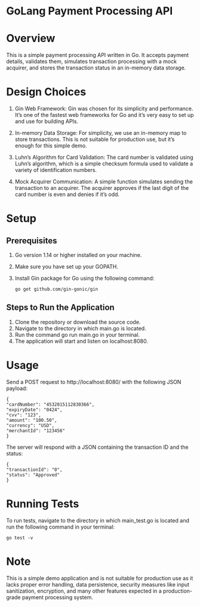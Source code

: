 <h1>GoLang Payment Processing API<h1>

# Overview

This is a simple payment processing API written in Go. It accepts payment details, validates them, simulates transaction processing with a mock acquirer, and stores the transaction status in an in-memory data storage.

# Design Choices

1. Gin Web Framework: Gin was chosen for its simplicity and performance. It’s one of the fastest web frameworks for Go and it’s very easy to set up and use for building APIs.

2. In-memory Data Storage: For simplicity, we use an in-memory map to store transactions. This is not suitable for production use, but it’s enough for this simple demo.

3. Luhn’s Algorithm for Card Validation: The card number is validated using Luhn’s algorithm, which is a simple checksum formula used to validate a variety of identification numbers.

4. Mock Acquirer Communication: A simple function simulates sending the transaction to an acquirer. The acquirer approves if the last digit of the card number is even and denies if it’s odd.

# Setup

## Prerequisites

1. Go version 1.14 or higher installed on your machine.

2. Make sure you have set up your GOPATH.

3. Install Gin package for Go using the following command:

   `go get github.com/gin-gonic/gin`

## Steps to Run the Application

1. Clone the repository or download the source code.
2. Navigate to the directory in which main.go is located.
3. Run the command go run main.go in your terminal.
4. The application will start and listen on localhost:8080.

# Usage

Send a POST request to http://localhost:8080/ with the following JSON payload:

```
{
"cardNumber": "4532015112830366",
"expiryDate": "0424",
"cvv": "123",
"amount": "100.50",
"currency": "USD",
"merchantId": "123456"
}
```

The server will respond with a JSON containing the transaction ID and the status:

```
{
"transactionId": "0",
"status": "Approved"
}
```

# Running Tests

To run tests, navigate to the directory in which main_test.go is located and run the following command in your terminal:

`go test -v`

# Note

This is a simple demo application and is not suitable for production use as it lacks proper error handling, data persistence, security measures like input sanitization, encryption, and many other features expected in a production-grade payment processing system.
